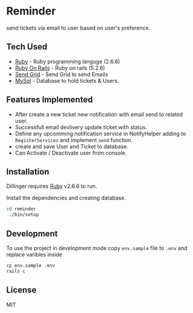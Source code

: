 # Reminder

send tickets via email to user based on user's preference.

## Tech Used
- [Ruby](https://www.ruby-lang.org/en/) - Ruby programming languge (2.6.6)
- [Ruby On Rails](https://rubyonrails.org/) - Ruby on rails (5.2.6)
- [Send Grid](https://sendgrid.com/) - Send Grid to send Emails
- [MySql](https://www.mysql.com/) - Database to hold tickets & Users.

## Features Implemented
- After create a new ticket new notification with email send to related user.
- Successfull email devlivery update ticket with status.
- Define any upcomming notification service in NotifyHelper adding to `RegisterServices` and implement `send` function.
- create and save User and Ticket to database.
- Can Activate / Deactivate user from console.

## Installation

Dillinger requires [Ruby](https://www.ruby-lang.org/en/) v2.6.6 to run.

Install the dependencies and creating database.

```sh
cd reminder
 ./bin/setup
```

## Development
To use the project in development mode
copy `env.sample` file to `.env` and replace varibles inside

```sh
cp env.sample .env
rails c
```

## License

MIT
